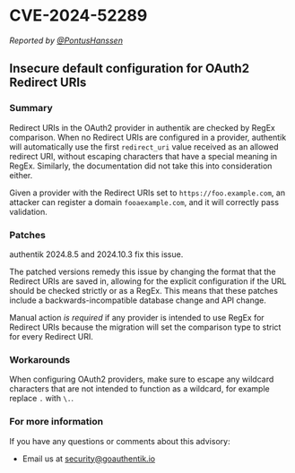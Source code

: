 # CVE-2024-52289

_Reported by [@PontusHanssen](https://github.com/PontusHanssen)_

## Insecure default configuration for OAuth2 Redirect URIs

### Summary

Redirect URIs in the OAuth2 provider in authentik are checked by RegEx comparison.
When no Redirect URIs are configured in a provider, authentik will automatically use the first `redirect_uri` value received as an allowed redirect URI, without escaping characters that have a special meaning in RegEx. Similarly, the documentation did not take this into consideration either.

Given a provider with the Redirect URIs set to `https://foo.example.com`, an attacker can register a domain `fooaexample.com`, and it will correctly pass validation.

### Patches

authentik 2024.8.5 and 2024.10.3 fix this issue.

The patched versions remedy this issue by changing the format that the Redirect URIs are saved in, allowing for the explicit configuration if the URL should be checked strictly or as a RegEx. This means that these patches include a backwards-incompatible database change and API change.

Manual action _is required_ if any provider is intended to use RegEx for Redirect URIs because the migration will set the comparison type to strict for every Redirect URI.

### Workarounds

When configuring OAuth2 providers, make sure to escape any wildcard characters that are not intended to function as a wildcard, for example replace `.` with `\.`.

### For more information

If you have any questions or comments about this advisory:

- Email us at [security@goauthentik.io](mailto:security@goauthentik.io)
